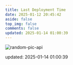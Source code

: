 ```yaml
---
title: Last Deployment Time
date: 2025-01-12 20:45:42
aside: false
top_img: false
comments: false
updated: 2025-01-14 01:00:39
---
```


![random-pic-api](https://cover.dong4j.ink:1024)

updated: 2025-01-14 01:00:39